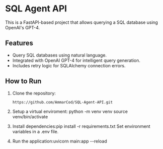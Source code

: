 # SQL Agent API

This is a FastAPI-based project that allows querying a SQL database using OpenAI's GPT-4.

## Features

- Query SQL databases using natural language.
- Integrated with OpenAI GPT-4 for intelligent query generation.
- Includes retry logic for SQLAlchemy connection errors.

## How to Run

1. Clone the repository:
   ```bash
   https://github.com/AmmarCod/SQL-Agent-API.git
   

2. Setup a virtual enviroment:
python -m venv venv
source venv/bin/activate
3. Install dependencies:pip install -r requirements.txt
Set environment variables in a .env file.

4. Run the application:uvicorn main:app --reload


